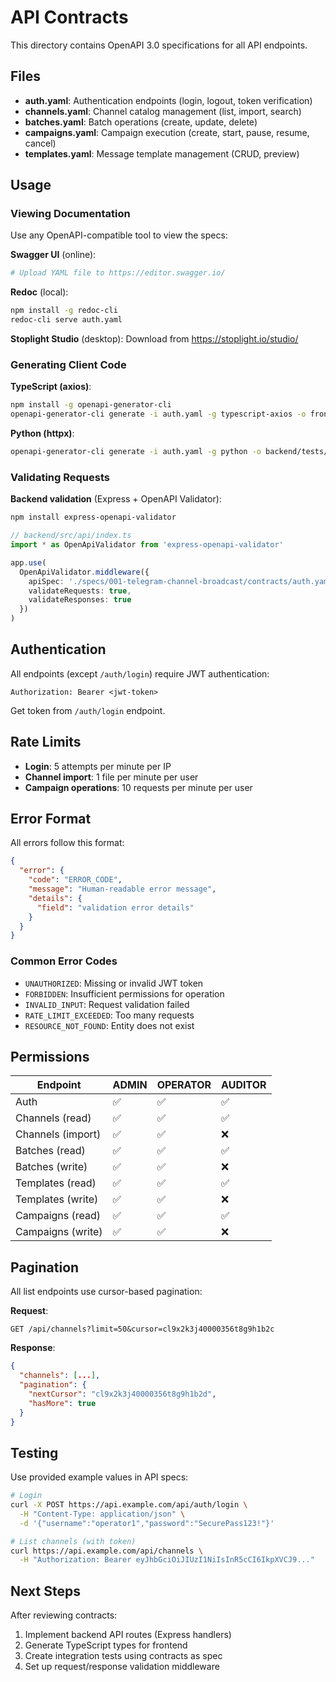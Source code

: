 # API Contracts

This directory contains OpenAPI 3.0 specifications for all API endpoints.

## Files

- **auth.yaml**: Authentication endpoints (login, logout, token verification)
- **channels.yaml**: Channel catalog management (list, import, search)
- **batches.yaml**: Batch operations (create, update, delete)
- **campaigns.yaml**: Campaign execution (create, start, pause, resume, cancel)
- **templates.yaml**: Message template management (CRUD, preview)

## Usage

### Viewing Documentation

Use any OpenAPI-compatible tool to view the specs:

**Swagger UI** (online):
```bash
# Upload YAML file to https://editor.swagger.io/
```

**Redoc** (local):
```bash
npm install -g redoc-cli
redoc-cli serve auth.yaml
```

**Stoplight Studio** (desktop):
Download from https://stoplight.io/studio/

### Generating Client Code

**TypeScript (axios)**:
```bash
npm install -g openapi-generator-cli
openapi-generator-cli generate -i auth.yaml -g typescript-axios -o frontend/src/api/generated
```

**Python (httpx)**:
```bash
openapi-generator-cli generate -i auth.yaml -g python -o backend/tests/api_client
```

### Validating Requests

**Backend validation** (Express + OpenAPI Validator):
```bash
npm install express-openapi-validator
```

```typescript
// backend/src/api/index.ts
import * as OpenApiValidator from 'express-openapi-validator'

app.use(
  OpenApiValidator.middleware({
    apiSpec: './specs/001-telegram-channel-broadcast/contracts/auth.yaml',
    validateRequests: true,
    validateResponses: true
  })
)
```

## Authentication

All endpoints (except `/auth/login`) require JWT authentication:

```http
Authorization: Bearer <jwt-token>
```

Get token from `/auth/login` endpoint.

## Rate Limits

- **Login**: 5 attempts per minute per IP
- **Channel import**: 1 file per minute per user
- **Campaign operations**: 10 requests per minute per user

## Error Format

All errors follow this format:

```json
{
  "error": {
    "code": "ERROR_CODE",
    "message": "Human-readable error message",
    "details": {
      "field": "validation error details"
    }
  }
}
```

### Common Error Codes

- `UNAUTHORIZED`: Missing or invalid JWT token
- `FORBIDDEN`: Insufficient permissions for operation
- `INVALID_INPUT`: Request validation failed
- `RATE_LIMIT_EXCEEDED`: Too many requests
- `RESOURCE_NOT_FOUND`: Entity does not exist

## Permissions

| Endpoint | ADMIN | OPERATOR | AUDITOR |
|----------|-------|----------|---------|
| Auth     | ✅     | ✅        | ✅       |
| Channels (read) | ✅ | ✅ | ✅ |
| Channels (import) | ✅ | ✅ | ❌ |
| Batches (read) | ✅ | ✅ | ✅ |
| Batches (write) | ✅ | ✅ | ❌ |
| Templates (read) | ✅ | ✅ | ✅ |
| Templates (write) | ✅ | ✅ | ❌ |
| Campaigns (read) | ✅ | ✅ | ✅ |
| Campaigns (write) | ✅ | ✅ | ❌ |

## Pagination

All list endpoints use cursor-based pagination:

**Request**:
```http
GET /api/channels?limit=50&cursor=cl9x2k3j40000356t8g9h1b2c
```

**Response**:
```json
{
  "channels": [...],
  "pagination": {
    "nextCursor": "cl9x2k3j40000356t8g9h1b2d",
    "hasMore": true
  }
}
```

## Testing

Use provided example values in API specs:

```bash
# Login
curl -X POST https://api.example.com/api/auth/login \
  -H "Content-Type: application/json" \
  -d '{"username":"operator1","password":"SecurePass123!"}'

# List channels (with token)
curl https://api.example.com/api/channels \
  -H "Authorization: Bearer eyJhbGciOiJIUzI1NiIsInR5cCI6IkpXVCJ9..."
```

## Next Steps

After reviewing contracts:
1. Implement backend API routes (Express handlers)
2. Generate TypeScript types for frontend
3. Create integration tests using contracts as spec
4. Set up request/response validation middleware
